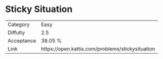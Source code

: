 # Sticky Situation

<table>
    <tr>
        <td>Category</td>
        <td>Easy</td>
    </tr>
    <tr>
        <td>Diffulty</td>
        <td>2.5</td>
    </tr>
    <tr>
        <td>Acceptance</td>
        <td>38.05 %</td>
    </tr>
    <tr>
        <td>Link</td>
        <td>https://open.kattis.com/problems/stickysituation</td>
    </tr>
</table>